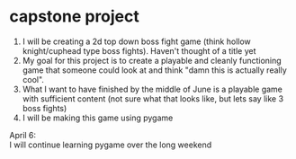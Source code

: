 # capstone project
1. I will be creating a 2d top down boss fight game (think hollow knight/cuphead type boss fights). Haven't thought of a title yet
2. My goal for this project is to create a playable and cleanly functioning game that someone could look at and think "damn this is actually really cool". 
3. What I want to have finished by the middle of June is a playable game with sufficient content (not sure what that looks like, but lets say like 3 boss fights)
4.  I will be making this game using pygame

April 6:  
I will continue learning pygame over the long weekend

